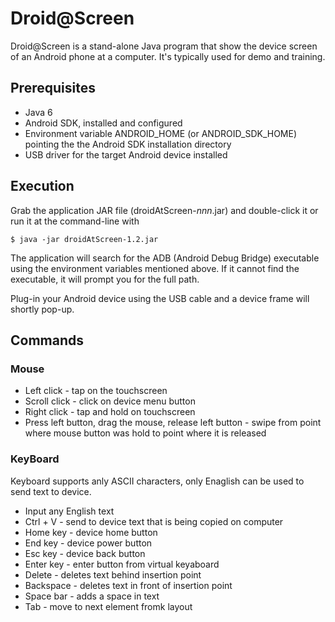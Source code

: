 # Droid@Screen #


Droid@Screen is a stand-alone Java program that show the device screen of an Android phone
at a computer. It's typically used for demo and training.

## Prerequisites ##

* Java 6
* Android SDK, installed and configured
* Environment variable ANDROID_HOME (or ANDROID_SDK_HOME) pointing the the Android SDK installation directory
* USB driver for the target Android device installed

## Execution ##

Grab the application JAR file (droidAtScreen-*nnn*.jar) and double-click it or
run it at the command-line with

    $ java -jar droidAtScreen-1.2.jar

The application will search for the ADB (Android Debug Bridge) executable using the environment variables mentioned above.
If it cannot find the executable, it will prompt you for the full path.

Plug-in your Android device using the USB cable and a device frame will shortly pop-up.

## Commands ##

### Mouse ###

* Left click - tap on the touchscreen
* Scroll click - click on device menu button
* Right click - tap and hold on touchscreen
* Press left button, drag the mouse, release left button - swipe from point where mouse button was hold to point where it is released

### KeyBoard ###
Keyboard supports anly ASCII characters, only Enaglish can be used to send text to device.

* Input any English text
* Ctrl + V - send to device text that is being copied on computer
* Home key - device home button
* End key - device power button
* Esc key - device back button
* Enter key - enter button from virtual keyaboard
* Delete - deletes text behind insertion point
* Backspace - deletes text in front of insertion point
* Space bar - adds a space in text
* Tab - move to next element fromk layout